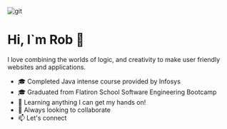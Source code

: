 ![git](https://user-images.githubusercontent.com/72527380/178062548-d53ad913-58de-462c-88ce-d9d2089d3b97.png)


# Hi, I`m Rob 👋

I love combining the worlds of logic, and creativity to make user friendly websites and applications.

- 🎓 Completed Java intense course provided by Infosys
- 🎓 Graduated from Flatiron School Software Engineering Bootcamp
- 🌱 Learning anything I can get my hands on!
- 👯 Always looking to collaborate
- 📫 Let's connect 
